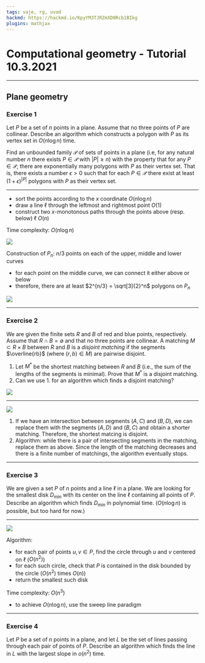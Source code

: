 ```yaml
---
tags: vaje, rg, uvod
hackmd: https://hackmd.io/KpyYM3TJRZmXD0Rcb1BIkg
plugins: mathjax
---
```

# Computational geometry - Tutorial 10.3.2021

---

## Plane geometry

### Exercise 1

Let $P$ be a set of $n$ points in a plane. Assume that no three points of $P$ are collinear. Describe an algorithm which constructs a polygon with $P$ as its vertex set in $O(n \log n)$ time.

Find an unbounded family $\mathcal{P}$ of sets of points in a plane (i.e, for any natural number $n$ there exists $P \in \mathcal{P}$ with $\vert P \vert \ge n$) with the property that for any $P \in \mathcal{P}$, there are exponentially many polygons with $P$ as their vertex set. That is, there exists a number $\epsilon > 0$ such that for each $P \in \mathcal{P}$ there exist at least $(1 + \epsilon)^{\vert P \vert}$ polygons with $P$ as their vertex set.

----

* sort the points according to the $x$ coordinate $O(n \log n)$
* draw a line $\ell$ through the leftmost and rightmost point $O(1)$
* construct two $x$-monotonous paths through the points above (resp. below) $\ell$ $O(n)$

Time complexity: $O(n \log n)$

![](https://jaanos.github.io/computational-geometry/notes/2021/2021-03-10/polygon.png)

Construction of ${P_n}$: $n/3$ points on each of the upper, middle and lower curves
* for each point on the middle curve, we can connect it either above or below
* therefore, there are at least $2^{n/3} = \sqrt[3]{2}^n$ polygons on ${P_n}$

![](https://jaanos.github.io/computational-geometry/notes/2021/2021-03-10/exponentially-many.png)

---

### Exercise 2

We are given the finite sets $R$ and $B$ of red and blue points, respectively. Assume that $R \cap B = \emptyset$ and that no three points are collinear. A matching $M \subset R \times B$ between $R$ and $B$ is a *disjoint matching* if the segments $\overline{rb}$ (where $(r, b) \in M$) are pairwise disjoint.

1. Let $M^\ast$ be the shortest matching between $R$ and $B$ (i.e., the sum of the lengths of the segments is minimal). Prove that $M^\ast$ is a disjoint matching.
2. Can we use 1. for an algorithm which finds a disjoint matching?

![](https://jaanos.github.io/computational-geometry/notes/2021/2021-03-10/disjoint-matching.png)

----
![](https://jaanos.github.io/computational-geometry/notes/2021/2021-03-10/matching-length.png)

1. If we have an intersection between segments $(A, C)$ and $(B, D)$, we can replace them with the segments $(A, D)$ and $(B, C)$ and obtain a shorter matching. Therefore, the shortest matcing is disjoint.
2. Algorithm: while there is a pair of intersecting segments in the matching, replace them as above. Since the length of the matching decreases and there is a finite number of matchings, the algorithm eventually stops.

---

### Exercise 3

We are given a set $P$ of $n$ points and a line $\ell$ in a plane. We are looking for the smallest disk ${D_{\min}}$ with its center on the line $\ell$ containing all points of $P$. Describe an algorithm which finds ${D_{\min}}$ in polynomial time. ($O(n \log n)$ is possible, but too hard for now.)

----

![](https://jaanos.github.io/computational-geometry/notes/2021/2021-03-10/minimal-disk.png)

Algorithm:
* for each pair of points $u, v \in P$, find the circle through $u$ and $v$ centered on $\ell$ ($O(n^2)$)
* for each such circle, check that $P$ is contained in the disk bounded by the circle ($O(n^2)$ times $O(n)$)
* return the smallest such disk

Time complexity: $O(n^3)$
* to achieve $O(n \log n)$, use the sweep line paradigm

---

### Exercise 4

Let $P$ be a set of $n$ points in a plane, and let $L$ be the set of lines passing through each pair of points of $P$. Describe an algorithm which finds the line in $L$ with the largest slope in $o(n^2)$ time.
